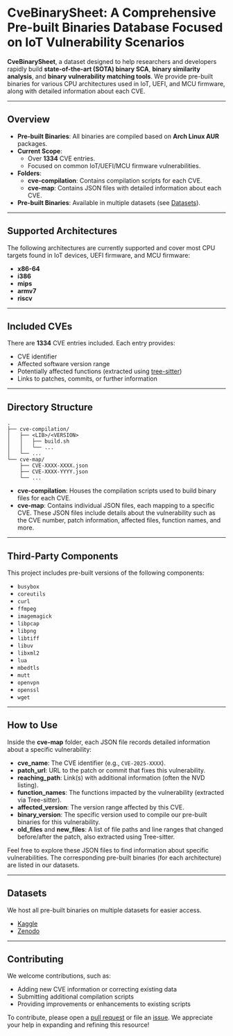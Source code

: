# CveBinarySheet: A Comprehensive Pre-built Binaries Database Focused on IoT Vulnerability Scenarios

**CveBinarySheet**, a dataset designed to help researchers and developers rapidly build **state-of-the-art (SOTA) binary SCA**, **binary similarity analysis**, and **binary vulnerability matching tools**. We provide pre-built binaries for various CPU architectures used in IoT, UEFI, and MCU firmware, along with detailed information about each CVE.

---

## Overview

- **Pre-built Binaries**: All binaries are compiled based on **Arch Linux AUR** packages.
- **Current Scope**: 
  - Over **1334** CVE entries.
  - Focused on common IoT/UEFI/MCU firmware vulnerabilities.
- **Folders**:
  - **cve-compilation**: Contains compilation scripts for each CVE.
  - **cve-map**: Contains JSON files with detailed information about each CVE.
- **Pre-built Binaries**: Available in multiple datasets (see [Datasets](#datasets)).

---

## Supported Architectures

The following architectures are currently supported and cover most CPU targets found in IoT devices, UEFI firmware, and MCU firmware:

- **x86-64**
- **i386**
- **mips**
- **armv7**
- **riscv**

---

## Included CVEs

There are **1334** CVE entries included. Each entry provides:
- CVE identifier
- Affected software version range
- Potentially affected functions (extracted using [tree-sitter](https://tree-sitter.github.io/tree-sitter/))
- Links to patches, commits, or further information

---

## Directory Structure

```plaintext
.
├── cve-compilation/
│   ├── <LIB>/<VERSION>
│   │   ├── build.sh
│   │   └── ...
│   └── ...
└── cve-map/
    ├── CVE-XXXX-XXXX.json
    ├── CVE-XXXX-YYYY.json
    └── ...
```

- **cve-compilation**: Houses the compilation scripts used to build binary files for each CVE.
- **cve-map**: Contains individual JSON files, each mapping to a specific CVE. These JSON files include details about the vulnerability such as the CVE number, patch information, affected files, function names, and more.

---

## Third-Party Components

This project includes pre-built versions of the following components:

- `busybox`
- `coreutils`
- `curl`
- `ffmpeg`
- `imagemagick`
- `libpcap`
- `libpng`
- `libtiff`
- `libuv`
- `libxml2`
- `lua`
- `mbedtls`
- `mutt`
- `openvpn`
- `openssl`
- `wget`

---

## How to Use

Inside the **cve-map** folder, each JSON file records detailed information about a specific vulnerability:

- **cve_name**: The CVE identifier (e.g., `CVE-2025-XXXX`).
- **patch_url**: URL to the patch or commit that fixes this vulnerability.
- **reaching_path**: Link(s) with additional information (often the NVD listing).
- **function_names**: The functions impacted by the vulnerability (extracted via Tree-sitter).
- **affected_version**: The version range affected by this CVE.
- **binary_version**: The specific version used to compile our pre-built binaries for this vulnerability.
- **old_files** and **new_files**: A list of file paths and line ranges that changed before/after the patch, also extracted using Tree-sitter.

Feel free to explore these JSON files to find information about specific vulnerabilities. The corresponding pre-built binaries (for each architecture) are listed in our datasets.

---

## Datasets

We host all pre-built binaries on multiple datasets for easier access.
* [Kaggle](https://www.kaggle.com/datasets/anzzzzzzzzu/cvebinarysheet)
* [Zenodo](https://zenodo.org/record/5810737)

---

## Contributing

We welcome contributions, such as:
- Adding new CVE information or correcting existing data
- Submitting additional compilation scripts
- Providing improvements or enhancements to existing scripts

To contribute, please open a [pull request](../../pulls) or file an [issue](../../issues). We appreciate your help in expanding and refining this resource!

